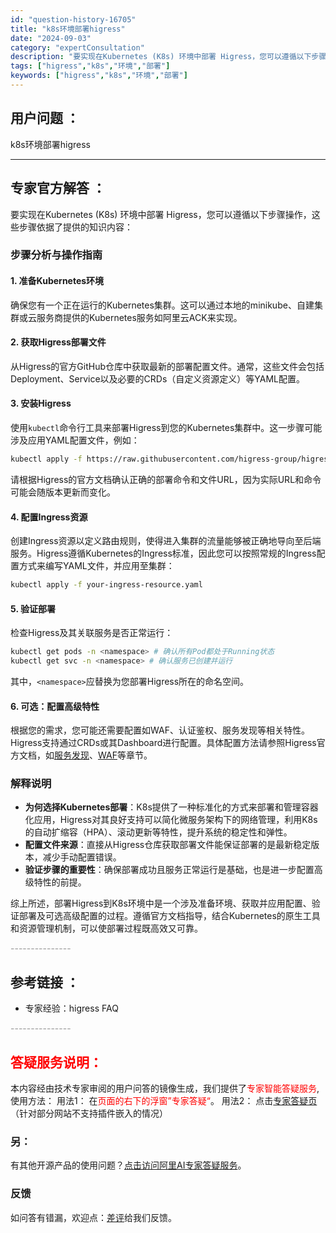 ```yaml
---
id: "question-history-16705"
title: "k8s环境部署higress"
date: "2024-09-03"
category: "expertConsultation"
description: "要实现在Kubernetes (K8s) 环境中部署 Higress，您可以遵循以下步骤操作，这些步骤依据了提供的知识内容：### 步骤分析与操作指南#### 1. **准备Kubernetes环境**确保您有一个正在运行的Kubernetes集群。这可以通过本地的minikube、自建集群或云服务"
tags: ["higress","k8s","环境","部署"]
keywords: ["higress","k8s","环境","部署"]
---
```


## 用户问题 ： 
 k8s环境部署higress  

---------------
## 专家官方解答 ：

要实现在Kubernetes (K8s) 环境中部署 Higress，您可以遵循以下步骤操作，这些步骤依据了提供的知识内容：

### 步骤分析与操作指南

#### 1. **准备Kubernetes环境**

确保您有一个正在运行的Kubernetes集群。这可以通过本地的minikube、自建集群或云服务商提供的Kubernetes服务如阿里云ACK来实现。

#### 2. **获取Higress部署文件**

从Higress的官方GitHub仓库中获取最新的部署配置文件。通常，这些文件会包括Deployment、Service以及必要的CRDs（自定义资源定义）等YAML配置。

#### 3. **安装Higress**

使用`kubectl`命令行工具来部署Higress到您的Kubernetes集群中。这一步骤可能涉及应用YAML配置文件，例如：

```bash
kubectl apply -f https://raw.githubusercontent.com/higress-group/higress/master/deployments/kubernetes/higress.yaml
```

请根据Higress的官方文档确认正确的部署命令和文件URL，因为实际URL和命令可能会随版本更新而变化。

#### 4. **配置Ingress资源**

创建Ingress资源以定义路由规则，使得进入集群的流量能够被正确地导向至后端服务。Higress遵循Kubernetes的Ingress标准，因此您可以按照常规的Ingress配置方式来编写YAML文件，并应用至集群：

```bash
kubectl apply -f your-ingress-resource.yaml
```

#### 5. **验证部署**

检查Higress及其关联服务是否正常运行：

```bash
kubectl get pods -n <namespace> # 确认所有Pod都处于Running状态
kubectl get svc -n <namespace> # 确认服务已创建并运行
```

其中，`<namespace>`应替换为您部署Higress所在的命名空间。

#### 6. **可选：配置高级特性**

根据您的需求，您可能还需要配置如WAF、认证鉴权、服务发现等相关特性。Higress支持通过CRDs或其Dashboard进行配置。具体配置方法请参照Higress官方文档，如[服务发现](https://higress.cn/docs/latest/user/service-discovery/)、[WAF](https://higress.cn/docs/latest/user/waf/)等章节。

### 解释说明

- **为何选择Kubernetes部署**：K8s提供了一种标准化的方式来部署和管理容器化应用，Higress对其良好支持可以简化微服务架构下的网络管理，利用K8s的自动扩缩容（HPA）、滚动更新等特性，提升系统的稳定性和弹性。
- **配置文件来源**：直接从Higress仓库获取部署文件能保证部署的是最新稳定版本，减少手动配置错误。
- **验证步骤的重要性**：确保部署成功且服务正常运行是基础，也是进一步配置高级特性的前提。

综上所述，部署Higress到K8s环境中是一个涉及准备环境、获取并应用配置、验证部署及可选高级配置的过程。遵循官方文档指导，结合Kubernetes的原生工具和资源管理机制，可以使部署过程既高效又可靠。


<font color="#949494">---------------</font> 


## 参考链接 ：

* 专家经验：higress FAQ 


 <font color="#949494">---------------</font> 
 


## <font color="#FF0000">答疑服务说明：</font> 

本内容经由技术专家审阅的用户问答的镜像生成，我们提供了<font color="#FF0000">专家智能答疑服务</font>,使用方法：
用法1： 在<font color="#FF0000">页面的右下的浮窗”专家答疑“</font>。
用法2： 点击[专家答疑页](https://answer.opensource.alibaba.com/docs/intro)（针对部分网站不支持插件嵌入的情况）
### 另：


有其他开源产品的使用问题？[点击访问阿里AI专家答疑服务](https://answer.opensource.alibaba.com/docs/intro)。
### 反馈
如问答有错漏，欢迎点：[差评](https://ai.nacos.io/user/feedbackByEnhancerGradePOJOID?enhancerGradePOJOId=16719)给我们反馈。

